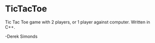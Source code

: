 # TicTacToe
Tic Tac Toe game with 2 players, or 1 player against computer. Written in C++.

-Derek Simonds
